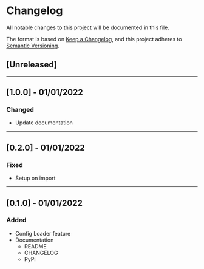 # Changelog
All notable changes to this project will be documented in this file.

The format is based on [Keep a Changelog](https://keepachangelog.com/en/1.0.0/),
and this project adheres to [Semantic Versioning](https://semver.org/spec/v2.0.0.html).

## [Unreleased]

---

## [1.0.0] - 01/01/2022
### Changed
- Update documentation

---

## [0.2.0] - 01/01/2022
### Fixed
- Setup on import

---

## [0.1.0] - 01/01/2022
### Added
- Config Loader feature
- Documentation
  - README
  - CHANGELOG
  - PyPi
